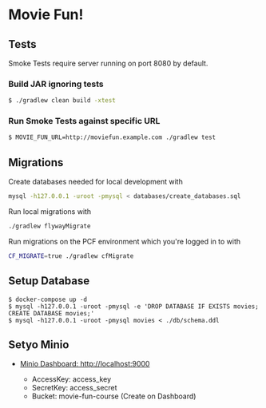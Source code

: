 # Movie Fun!

## Tests

Smoke Tests require server running on port 8080 by default.

### Build JAR ignoring tests

```bash
$ ./gradlew clean build -xtest
```

### Run Smoke Tests against specific URL

```bash
$ MOVIE_FUN_URL=http://moviefun.example.com ./gradlew test
```

## Migrations

Create databases needed for local development with

```bash
mysql -h127.0.0.1 -uroot -pmysql < databases/create_databases.sql
```

Run local migrations with

```bash
./gradlew flywayMigrate
```

Run migrations on the PCF environment which you're logged in to with

```bash
CF_MIGRATE=true ./gradlew cfMigrate
```

## Setup Database

```
$ docker-compose up -d
$ mysql -h127.0.0.1 -uroot -pmysql -e 'DROP DATABASE IF EXISTS movies; CREATE DATABASE movies;'
$ mysql -h127.0.0.1 -uroot -pmysql movies < ./db/schema.ddl
```

## Setyo Minio

- [Minio Dashboard: http://localhost:9000](http://localhost:9000)

  - AccessKey: access_key
  - SecretKey: access_secret
  - Bucket: movie-fun-course (Create on Dashboard)
